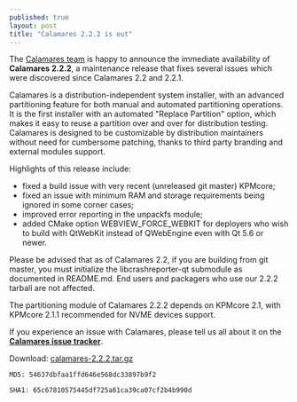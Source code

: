 ```yaml
---
published: true
layout: post
title: "Calamares 2.2.2 is out"
---
```

The [Calamares team](https://calamares.io/team/) is happy to announce the immediate availability of **Calamares 2.2.2**, a maintenance release that fixes several issues which were discovered since Calamares 2.2 and 2.2.1.

Calamares is a distribution-independent system installer, with an advanced partitioning feature for both manual and automated partitioning operations. It is the first installer with an automated "Replace Partition" option, which makes it easy to reuse a partition over and over for distribution testing. Calamares is designed to be customizable by distribution maintainers without need for cumbersome patching, thanks to third party branding and external modules support.

<!--more-->

Highlights of this release include:

* fixed a build issue with very recent (unreleased git master) KPMcore;
* fixed an issue with minimum RAM and storage requirements being ignored in some corner cases;
* improved error reporting in the unpackfs module;
* added CMake option WEBVIEW_FORCE_WEBKIT for deployers who wish to build with QtWebKit instead of QWebEngine even with Qt 5.6 or newer.

Please be advised that as of Calamares 2.2, if you are building from git master, you must initialize the libcrashreporter-qt submodule as documented in README.md. End users and packagers who use our 2.2.2 tarball are not affected.

The partitioning module of Calamares 2.2.2 depends on KPMcore 2.1, with KPMcore 2.1.1 recommended for NVME devices support.

If you experience an issue with Calamares, please tell us all about it on the [**Calamares issue tracker**](https://calamares.io/bugs/).

Download: [calamares-2.2.2.tar.gz](https://github.com/calamares/calamares/releases/download/v2.2.2/calamares-2.2.2.tar.gz)

`MD5: 54637dbfaa1ffd646e568dc33897b9f2`

`SHA1: 65c67810575445df725a61ca39ca07cf2b4b990d`
